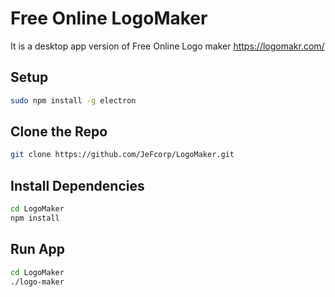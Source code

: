 # Free Online LogoMaker

It is a desktop app version of Free Online Logo maker https://logomakr.com/

## Setup

```bash
sudo npm install -g electron 
```
## Clone the Repo

```bash
git clone https://github.com/JeFcorp/LogoMaker.git
```

## Install Dependencies

```bash
cd LogoMaker
npm install
```

## Run App
```bash
cd LogoMaker
./logo-maker
```
